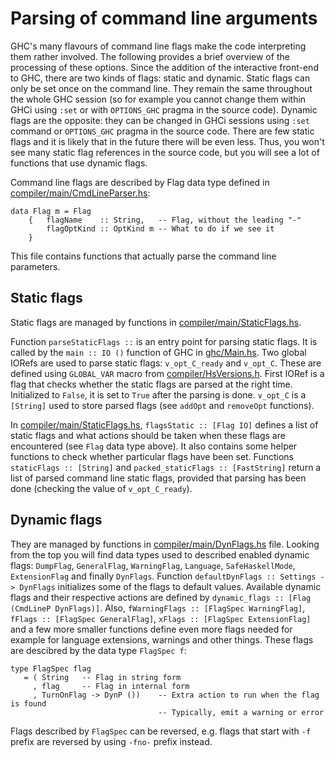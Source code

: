 # Parsing of command line arguments


GHC's many flavours of command line flags make the code interpreting them rather involved. The following provides a brief overview of the processing of these options. Since the addition of the interactive front-end to GHC, there are two kinds of flags: static and dynamic. Static flags can only be set once on the command line. They remain the same throughout the whole GHC session (so for example you cannot change them within GHCi using `:set` or with `OPTIONS_GHC` pragma in the source code). Dynamic flags are the opposite: they can be changed in GHCi sessions using `:set` command or `OPTIONS_GHC` pragma in the source code. There are few static flags and it is likely that in the future there will be even less. Thus, you won't see many static flag references in the source code, but you will see a lot of functions that use dynamic flags.


Command line flags are described by Flag data type defined in [compiler/main/CmdLineParser.hs](https://gitlab.haskell.org/ghc/ghc/tree/master/ghc/compiler/main/CmdLineParser.hs):

```wiki
data Flag m = Flag
    {   flagName    :: String,   -- Flag, without the leading "-"
        flagOptKind :: OptKind m -- What to do if we see it
    }
```


    
This file contains functions that actually parse the command line parameters. 

## Static flags


Static flags are managed by functions in [compiler/main/StaticFlags.hs](https://gitlab.haskell.org/ghc/ghc/tree/master/ghc/compiler/main/StaticFlags.hs).


Function `parseStaticFlags ::` is an entry point for parsing static flags. It is called by the `main :: IO ()` function of GHC in [ghc/Main.hs](https://gitlab.haskell.org/ghc/ghc/tree/master/ghc/ghc/Main.hs). Two global IORefs are used to parse static flags: `v_opt_C_ready` and `v_opt_C`. These are defined using `GLOBAL_VAR` macro from [compiler/HsVersions.h](/trac/ghc/browser/ghc/compiler/HsVersions.h). First IORef is a flag that checks whether the static flags are parsed at the right time. Initialized to `False`, it is set to `True` after the parsing is done. `v_opt_C` is a `[String]` used to store parsed flags (see `addOpt` and `removeOpt` functions). 


In [compiler/main/StaticFlags.hs](https://gitlab.haskell.org/ghc/ghc/tree/master/ghc/compiler/main/StaticFlags.hs), `flagsStatic :: [Flag IO]` defines a list of static flags and what actions should be taken when these flags are encountered (see `Flag` data type above). It also contains some helper functions to check whether particular flags have been set. Functions `staticFlags :: [String]` and `packed_staticFlags :: [FastString]` return a list of parsed command line static flags, provided that parsing has been done (checking the value of `v_opt_C_ready`).

## Dynamic flags


They are managed by functions in [compiler/main/DynFlags.hs](https://gitlab.haskell.org/ghc/ghc/tree/master/ghc/compiler/main/DynFlags.hs) file. Looking from the top you will find data types used to described enabled dynamic flags: `DumpFlag`, `GeneralFlag`, `WarningFlag`, `Language`, `SafeHaskellMode`, `ExtensionFlag` and finally `DynFlags`. Function `defaultDynFlags :: Settings -> DynFlags` initializes some of the flags to default values. Available dynamic flags and their respective actions are defined by `dynamic_flags :: [Flag (CmdLineP DynFlags)]`. Also, `fWarningFlags :: [FlagSpec WarningFlag]`, `fFlags :: [FlagSpec GeneralFlag]`, `xFlags :: [FlagSpec ExtensionFlag]` and a few more smaller functions define even more flags needed for example for language extensions, warnings and other things. These flags are descibred by the data type `FlagSpec f`:

```wiki
type FlagSpec flag
   = ( String   -- Flag in string form
     , flag     -- Flag in internal form
     , TurnOnFlag -> DynP ())    -- Extra action to run when the flag is found
                                 -- Typically, emit a warning or error
```


Flags described by `FlagSpec` can be reversed, e.g. flags that start with `-f` prefix are reversed by using `-fno-` prefix instead.
